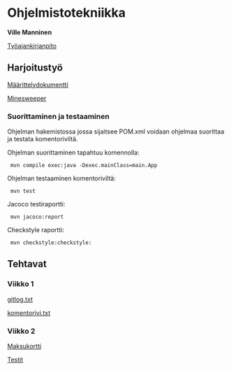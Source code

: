 # Ohjelmistotekniikka
**Ville Manninen**

[Työajankirjanpito](https://github.com/Viltska/ot-harkka/blob/master/dokumentit/tyoaika.md)

## Harjoitustyö

[Määrittelydokumentti](https://github.com/Viltska/ot-harkka/blob/master/dokumentit/maarittely.md)

[Minesweeper](https://github.com/Viltska/ot-minesweeper/tree/master/minesweeper)

### Suorittaminen ja testaaminen
Ohjelman hakemistossa jossa sijaitsee POM.xml  voidaan ohjelmaa suorittaa ja testata komentoriviltä.

Ohjelman suorittaminen tapahtuu komennolla:

<code> mvn compile exec:java -Dexec.mainClass=main.App </code>

Ohjelman testaaminen komentoriviltä:

<code> mvn test </code>

Jacoco testiraportti: 

<code> mvn jacoco:report </code>

Checkstyle raportti:

<code> mvn checkstyle:checkstyle: </code>

## Tehtavat

### Viikko 1

[gitlog.txt](https://github.com/Viltska/ot-harkka/blob/master/laskarit/viikko1/gitlog.txt)

[komentorivi.txt](https://github.com/Viltska/ot-harkka/blob/master/laskarit/viikko1/komentorivi.txt)

### Viikko 2
[Maksukortti](https://github.com/Viltska/ot-harkka/tree/master/laskarit/viikko2/Maksukortti)

[Testit](https://github.com/Viltska/ot-harkka/tree/master/laskarit/viikko2/Maksukortti/src/test/java)
